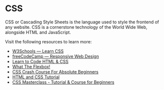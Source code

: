 # CSS

CSS or Cascading Style Sheets is the language used to style the frontend of any website. CSS is a cornerstone technology of the World Wide Web, alongside HTML and JavaScript.

Visit the following resources to learn more:

- [W3Schools — Learn CSS](https://www.w3schools.com/css/)
- [freeCodeCamp — Responsive Web Design](https://www.freecodecamp.org/learn/2022/responsive-web-design)
- [Learn to Code HTML & CSS](https://learn.shayhowe.com/html-css/building-your-first-web-page/)
- [What The Flexbox!](https://flexbox.io/)
- [CSS Crash Course For Absolute Beginners](https://www.youtube.com/watch?v=yfoY53QXEnI)
- [HTML and CSS Tutorial](https://www.youtube.com/watch?v=D-h8L5hgW-w)
- [CSS Masterclass - Tutorial & Course for Beginners](https://www.youtube.com/watch?v=FqmB-Zj2-PA)
